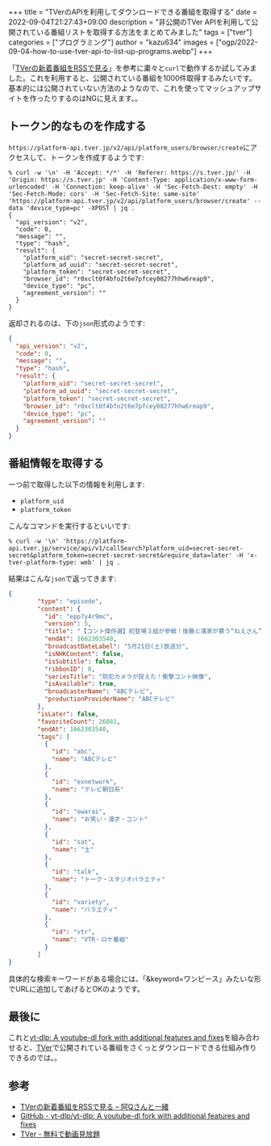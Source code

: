 +++
title = "TVerのAPIを利用してダウンロードできる番組を取得する"
date = 2022-09-04T21:27:43+09:00
description = "非公開のTVer APIを利用して公開されている番組リストを取得する方法をまとめてみました"
tags = ["tver"]
categories = ["プログラミング"]
author = "kazu634"
images = ["ogp/2022-09-04-how-to-use-tver-api-to-list-up-programs.webp"]
+++

「[TVerの新着番組をRSSで見る](https://blog.srytk.com/aquei/763.html)」を参考に粛々と`curl`で動作するか試してみました。これを利用すると、公開されている番組を1000件取得するみたいです。基本的には公開されていない方法のようなので、これを使ってマッシュアップサイトを作ったりするのはNGに見えます。。

<!--more-->

## トークン的なものを作成する
`https://platform-api.tver.jp/v2/api/platform_users/browser/create`にアクセスして、トークンを作成するようです:

```shell
% curl -w '\n' -H 'Accept: */*' -H 'Referer: https://s.tver.jp/' -H 'Origin: https://s.tver.jp' -H 'Content-Type: application/x-www-form-urlencoded' -H 'Connection: keep-alive' -H 'Sec-Fetch-Dest: empty' -H 'Sec-Fetch-Mode: cors' -H 'Sec-Fetch-Site: same-site' 'https://platform-api.tver.jp/v2/api/platform_users/browser/create' --data 'device_type=pc' -XPOST | jq .
{
  "api_version": "v2",
  "code": 0,
  "message": "",
  "type": "hash",
  "result": {
    "platform_uid": "secret-secret-secret",
    "platform_ad_uuid": "secret-secret-secret",
    "platform_token": "secret-secret-secret",
    "browser_id": "r0xclt0f4bfo2t6e7pfcey08277hhw6reap9",
    "device_type": "pc",
    "agreement_version": ""
  }
}
```

返却されるのは、下の`json`形式のようです:

```json
{
  "api_version": "v2",
  "code": 0,
  "message": "",
  "type": "hash",
  "result": {
    "platform_uid": "secret-secret-secret",
    "platform_ad_uuid": "secret-secret-secret",
    "platform_token": "secret-secret-secret",
    "browser_id": "r0xclt0f4bfo2t6e7pfcey08277hhw6reap9",
    "device_type": "pc",
    "agreement_version": ""
  }
}
```

## 番組情報を取得する
一つ前で取得した以下の情報を利用します:

- `platform_uid`
- `platform_token`

こんなコマンドを実行するといいです:

```shell
% curl -w '\n' 'https://platform-api.tver.jp/service/api/v1/callSearch?platform_uid=secret-secret-secret&platform_token=secret-secret-secret&require_data=later' -H 'x-tver-platform-type: web' | jq .
```

結果はこんな`json`で返ってきます:

```json
{
        "type": "episode",
        "content": {
          "id": "epp7y4r9mc",
          "version": 5,
          "title": "【コント傑作選】初登場３組が参戦！後藤と濱家が慕う“ねえさん”なるみが厳しく後輩たちのネタをジャッジ！",
          "endAt": 1662303540,
          "broadcastDateLabel": "5月21日(土)放送分",
          "isNHKContent": false,
          "isSubtitle": false,
          "ribbonID": 0,
          "seriesTitle": "防犯カメラが捉えた！衝撃コント映像",
          "isAvailable": true,
          "broadcasterName": "ABCテレビ",
          "productionProviderName": "ABCテレビ"
        },
        "isLater": false,
        "favoriteCount": 26081,
        "endAt": 1662303540,
        "tags": [
          {
            "id": "abc",
            "name": "ABCテレビ"
          },
          {
            "id": "exnetwork",
            "name": "テレビ朝日系"
          },
          {
            "id": "owarai",
            "name": "お笑い・漫才・コント"
          },
          {
            "id": "sat",
            "name": "土"
          },
          {
            "id": "talk",
            "name": "トーク・スタジオバラエティ"
          },
          {
            "id": "variety",
            "name": "バラエティ"
          },
          {
            "id": "vtr",
            "name": "VTR・ロケ番組"
          }
        ]
}
```

具体的な検索キーワードがある場合には、「&keyword=ワンピース」みたいな形でURLに追加してあげるとOKのようです。

## 最後に
これと[yt-dlp: A youtube-dl fork with additional features and fixes](https://github.com/yt-dlp/yt-dlp)を組み合わせると、[TVer](https://tver.jp/)で公開されている番組をさくっとダウンロードできる仕組み作りできるのでは。。

## 参考
- [TVerの新着番組をRSSで見る – 阿Qさんと一緒](https://blog.srytk.com/aquei/763.html)
- [GitHub \- yt\-dlp/yt\-dlp: A youtube\-dl fork with additional features and fixes](https://github.com/yt-dlp/yt-dlp)
- [TVer \- 無料で動画見放題](https://tver.jp/)
